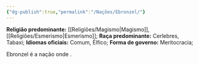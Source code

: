 ```yaml
---
{"dg-publish":true,"permalink":"/Nações/Ebronzel/"}
---
```


 __Religião predominante:__ [[Religiões/Magismo\|Magismo]], [[Religiões/Esmerismo\|Esmerismo]];
 __Raça predominante:__ Cerlebres, Tabaxi;
 __Idiomas oficiais:__ Comum, Élfico;
 __Forma de governo:__ Meritocracia;

Ebronzel é a nação onde .
